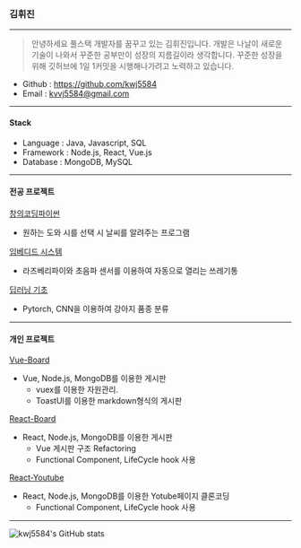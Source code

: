 ### 김휘진
------------------------------
>안녕하세요 풀스택 개발자를 꿈꾸고 있는 김휘진입니다. 
>개발은 나날이 새로운 기술이 나와서 꾸준한 공부만이 성장의 지름길이라 생각합니다. 
>꾸준한 성장을 위해 깃허브에 1일 1커밋을 시행해나가려고 노력하고 있습니다. 
+ Github : https://github.com/kwj5584
+ Email : kvvj5584@gmail.com
---------------------------
#### Stack
+ Language : Java, Javascript, SQL
+ Framework : Node.js, React, Vue.js
+ Database : MongoDB, MySQL
------------------------
#### 전공 프로젝트

  [창의코딩파이썬](https://github.com/kwj5584/2019_Creative_Coding_Python)
  + 원하는 도와 시를 선택 시 날씨를 알려주는 프로그램

  [임베디드 시스템](https://github.com/kwj5584/2019_Embedded-project)
  + 라즈베리파이와 초음파 센서를 이용하여 자동으로 열리는 쓰레기통

  [딥러닝 기초](https://github.com/kwj5584/2020_Dog_Breed_Classification)
  + Pytorch, CNN을 이용하여 강아지 품종 분류
<hr/>

#### 개인 프로젝트

  [Vue-Board](https://github.com/kwj5584/Vue-board)
  + Vue, Node.js, MongoDB를 이용한 게시판
    + vuex를 이용한 자원관리.
    + ToastUI를 이용한 markdown형식의 게시판

  [React-Board](https://github.com/kwj5584/React-Board)
  + React, Node.js, MongoDB를 이용한 게시판
    + Vue 게시판 구조 Refactoring
    + Functional Component, LifeCycle hook 사용

  [React-Youtube](https://github.com/kwj5584/React-Youtube)
  + React, Node.js, MongoDB를 이용한 Yotube페이지 클론코딩
    + Functional Component, LifeCycle hook 사용
<hr/>

![kwj5584's GitHub stats](https://github-readme-stats.vercel.app/api?username=kwj5584&show_icons=true)
